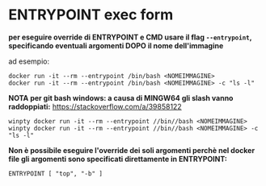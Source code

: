 
# ENTRYPOINT exec form


**per eseguire override di ENTRYPOINT e  CMD usare il flag ```--entrypoint```, specificando eventuali argomenti DOPO il nome dell'immagine**
 
ad esempio:
 
```
docker run -it --rm --entrypoint /bin/bash <NOMEIMMAGINE>
docker run -it --rm --entrypoint /bin/bash <NOMEIMMAGINE> -c "ls -l"
```
**NOTA per git bash windows: a causa di MINGW64 gli slash vanno raddoppiati:**
https://stackoverflow.com/a/39858122
```
winpty docker run -it --rm --entrypoint //bin//bash <NOMEIMMAGINE>
winpty docker run -it --rm --entrypoint //bin//bash <NOMEIMMAGINE> -c "ls -l"
```

**Non è possibile eseguire l'override dei soli argomenti perchè nel docker file gli argomenti sono specificati direttamente in ENTRYPOINT:**

```
ENTRYPOINT [ "top", "-b" ]
```
